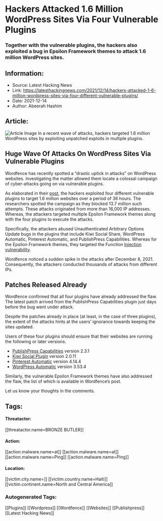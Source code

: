 # Hackers Attacked 1.6 Million WordPress Sites Via Four Vulnerable Plugins
### Together with the vulnerable plugins, the hackers also exploited a bug in Epsilon Framework themes to attack 1.6 million WordPress sites.

## Information:
+ Source: Latest Hacking News
+ Link: https://latesthackingnews.com/2021/12/14/hackers-attacked-1-6-million-wordpress-sites-via-four-different-vulnerable-plugins/
+ Date: 2021-12-14
+ Author: Abeerah Hashim


## Article:
![Article Image](https://latesthackingnews.com/wp-content/uploads/2020/06/wordpress-plugin.jpg)
 In a recent wave of attacks, hackers targeted 1.6 million WordPress sites by exploiting unpatched exploits in multiple plugins.

 Huge Wave Of Attacks On WordPress Sites Via Vulnerable Plugins
--------------------------------------------------------------

 Wordfence has recently spotted a “drastic uptick in attacks” on WordPress websites. Investigating the matter allowed them locate a colossal campaign of cyber-attacks going on via vulnerable plugins.

 As elaborated in their [post](https://www.wordfence.com/blog/2021/12/massive-wordpress-attack-campaign/), the hackers exploited four different vulnerable plugins to target 1.6 million websites over a period of 36 hours. The researchers spotted the campaign as they blocked 13.7 million such attempts. These attacks originated from more than 16,000 IP addresses. Whereas, the attackers targeted multiple Epsilon Framework themes along with the four plugins to execute the attacks.

 Specifically, the attackers abused Unauthenticated Arbitrary Options Update bugs in the plugins that include Kiwi Social Share, WordPress Automatic, Pinterest Automatic, and PublishPress Capabilities. Whereas for the Epsilon Framework themes, they targeted the Function [Injection vulnerability](https://latesthackingnews.com/2021/05/11/sql-injection-vulnerability-found-in-cleantalk-antispam-wordpress-plugin/).

 Wordfence noticed a sudden spike in the attacks after December 8, 2021. Consequently, the attackers conducted thousands of attacks from different IPs.

 Patches Released Already
------------------------

 Wordfence confirmed that all four plugins have already addressed the flaw. The latest patch arrived from the PublishPress Capabilities plugin just days before the bug went under attack.

 Despite the patches already in place (at least, in the case of three plugins), the extent of the attacks hints at the users’ ignorance towards keeping the sites updated.

 Users of these four plugins should ensure that their websites are running the following or later versions.

 * [PublishPress Capabilities](https://wordpress.org/plugins/capability-manager-enhanced/) version 2.3.1
* [Kiwi Social Plugin](https://wordpress.org/plugins/kiwi-social-share/) version 2.0.11
* [Pinterest Automatic](https://codecanyon.net/item/pinterest-automatic-pin-wordpress-plugin/2203314) version 4.14.4
* [WordPress Automatic](https://codecanyon.net/item/wordpress-automatic-plugin/1904470) version 3.53.4

 Similarly, the vulnerable Epsilon Framework themes have also addressed the flaw, the list of which is available in Wordfence’s post.

 Let us know your thoughts in the comments.

   


## Tags:

#### Threatactor:
[[threatactor.name=BRONZE BUTLER]]

#### Action:
[[action.malware.name=at]] [[action.malware.name=at]] [[action.malware.name=Ping]] [[action.malware.name=Ping]]

#### Location:
[[victim.city.name=]] [[victim.country.name=Haiti]] [[victim.continent.name=North and Central America]]

### Autogenerated Tags:
[[Plugins]] [[Wordpress]] [[Wordfence]] [[Websites]] [[Publishpress]] [[Latest Hacking News]]

